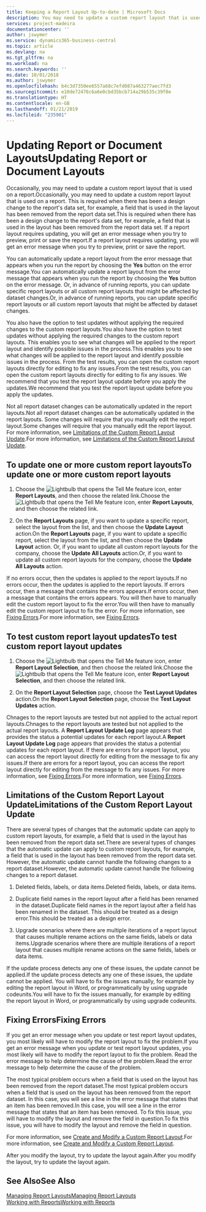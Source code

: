 ```yaml
---
title: Keeping a Report Layout Up-to-date | Microsoft Docs
description: You may need to update a custom report layout that is used on a report. This is required when there has been a design change to the report's data set, for example, a field that is used in the layout has been removed from the report data set.
services: project-madeira
documentationcenter: ''
author: jswymer
ms.service: dynamics365-business-central
ms.topic: article
ms.devlang: na
ms.tgt_pltfrm: na
ms.workload: na
ms.search.keywords: ''
ms.date: 10/01/2018
ms.author: jswymer
ms.openlocfilehash: b4c3d7350ee6557a68c7efd087a463277aec7fd3
ms.sourcegitcommit: e10de72476c6a6e0cbd35bcb714a29b535c39f0e
ms.translationtype: HT
ms.contentlocale: en-GB
ms.lasthandoff: 01/21/2019
ms.locfileid: "235901"
---
```

# <a name="updating-report-or-document-layouts"></a><span data-ttu-id="c3eda-104">Updating Report or Document Layouts</span><span class="sxs-lookup"><span data-stu-id="c3eda-104">Updating Report or Document Layouts</span></span>
<span data-ttu-id="c3eda-105">Occasionally, you may need to update a custom report layout that is used on a report.</span><span class="sxs-lookup"><span data-stu-id="c3eda-105">Occasionally, you may need to update a custom report layout that is used on a report.</span></span> <span data-ttu-id="c3eda-106">This is required when there has been a design change to the report's data set, for example, a field that is used in the layout has been removed from the report data set.</span><span class="sxs-lookup"><span data-stu-id="c3eda-106">This is required when there has been a design change to the report's data set, for example, a field that is used in the layout has been removed from the report data set.</span></span> <span data-ttu-id="c3eda-107">If a report layout requires updating, you will get an error message when you try to preview, print or save the report.</span><span class="sxs-lookup"><span data-stu-id="c3eda-107">If a report layout requires updating, you will get an error message when you try to preview, print or save the report.</span></span>  
  
<span data-ttu-id="c3eda-108">You can automatically update a report layout from the error message that appears when you run the report by choosing the **Yes** button on the error message.</span><span class="sxs-lookup"><span data-stu-id="c3eda-108">You can automatically update a report layout from the error message that appears when you run the report by choosing the **Yes** button on the error message.</span></span> <span data-ttu-id="c3eda-109">Or, in advance of running reports, you can update specific report layouts or all custom report layouts that might be affected by dataset changes.</span><span class="sxs-lookup"><span data-stu-id="c3eda-109">Or, in advance of running reports, you can update specific report layouts or all custom report layouts that might be affected by dataset changes.</span></span>  
  
<span data-ttu-id="c3eda-110">You also have the option to test updates without applying the required changes to the custom report layouts.</span><span class="sxs-lookup"><span data-stu-id="c3eda-110">You also have the option to test updates without applying the required changes to the custom report layouts.</span></span> <span data-ttu-id="c3eda-111">This enables you to see what changes will be applied to the report layout and identify possible issues in the process.</span><span class="sxs-lookup"><span data-stu-id="c3eda-111">This enables you to see what changes will be applied to the report layout and identify possible issues in the process.</span></span> <span data-ttu-id="c3eda-112">From the test results, you can open the custom report layouts directly for editing to fix any issues.</span><span class="sxs-lookup"><span data-stu-id="c3eda-112">From the test results, you can open the custom report layouts directly for editing to fix any issues.</span></span> <span data-ttu-id="c3eda-113">We recommend that you test the report layout update before you apply the updates.</span><span class="sxs-lookup"><span data-stu-id="c3eda-113">We recommend that you test the report layout update before you apply the updates.</span></span>  
  
<span data-ttu-id="c3eda-114">Not all report dataset changes can be automatically updated in the report layouts.</span><span class="sxs-lookup"><span data-stu-id="c3eda-114">Not all report dataset changes can be automatically updated in the report layouts.</span></span> <span data-ttu-id="c3eda-115">Some changes will require that you manually edit the report layout.</span><span class="sxs-lookup"><span data-stu-id="c3eda-115">Some changes will require that you manually edit the report layout.</span></span> <span data-ttu-id="c3eda-116">For more information, see [Limitations of the Custom Report Layout Update](ui-update-report-layouts.md#UpdateLimitations).</span><span class="sxs-lookup"><span data-stu-id="c3eda-116">For more information, see [Limitations of the Custom Report Layout Update](ui-update-report-layouts.md#UpdateLimitations).</span></span>  
  
## <a name="to-update-one-or-more-custom-report-layouts"></a><span data-ttu-id="c3eda-117">To update one or more custom report layouts</span><span class="sxs-lookup"><span data-stu-id="c3eda-117">To update one or more custom report layouts</span></span>  
  
1.  <span data-ttu-id="c3eda-118">Choose the ![Lightbulb that opens the Tell Me feature](media/ui-search/search_small.png "Tell me what you want to do") icon, enter **Report Layouts**, and then choose the related link.</span><span class="sxs-lookup"><span data-stu-id="c3eda-118">Choose the ![Lightbulb that opens the Tell Me feature](media/ui-search/search_small.png "Tell me what you want to do") icon, enter **Report Layouts**, and then choose the related link.</span></span>  
  
2.  <span data-ttu-id="c3eda-119">On the **Report Layouts** page, if you want to update a specific report, select the layout from the list, and then choose the **Update Layout** action.</span><span class="sxs-lookup"><span data-stu-id="c3eda-119">On the **Report Layouts** page, if you want to update a specific report, select the layout from the list, and then choose the **Update Layout** action.</span></span> <span data-ttu-id="c3eda-120">Or, if you want to update all custom report layouts for the company, choose the **Update All Layouts** action.</span><span class="sxs-lookup"><span data-stu-id="c3eda-120">Or, if you want to update all custom report layouts for the company, choose the **Update All Layouts** action.</span></span>  

<span data-ttu-id="c3eda-121">If no errors occur, then the updates is applied to the report layouts.</span><span class="sxs-lookup"><span data-stu-id="c3eda-121">If no errors occur, then the updates is applied to the report layouts.</span></span> <span data-ttu-id="c3eda-122">If errors occur, then a message that contains the errors appears.</span><span class="sxs-lookup"><span data-stu-id="c3eda-122">If errors occur, then a message that contains the errors appears.</span></span> <span data-ttu-id="c3eda-123">You will then have to manually edit the custom report layout to fix the error.</span><span class="sxs-lookup"><span data-stu-id="c3eda-123">You will then have to manually edit the custom report layout to fix the error.</span></span> <span data-ttu-id="c3eda-124">For more information, see [Fixing Errors](ui-update-report-layouts.md#FixErrors).</span><span class="sxs-lookup"><span data-stu-id="c3eda-124">For more information, see [Fixing Errors](ui-update-report-layouts.md#FixErrors).</span></span>  

## <a name="to-test-custom-report-layout-updates"></a><span data-ttu-id="c3eda-125">To test custom report layout updates</span><span class="sxs-lookup"><span data-stu-id="c3eda-125">To test custom report layout updates</span></span>  
  
1.  <span data-ttu-id="c3eda-126">Choose the ![Lightbulb that opens the Tell Me feature](media/ui-search/search_small.png "Tell me what you want to do") icon, enter **Report Layout Selection**, and then choose the related link.</span><span class="sxs-lookup"><span data-stu-id="c3eda-126">Choose the ![Lightbulb that opens the Tell Me feature](media/ui-search/search_small.png "Tell me what you want to do") icon, enter **Report Layout Selection**, and then choose the related link.</span></span>  
  
2.  <span data-ttu-id="c3eda-127">On the **Report Layout Selection** page, choose the **Test Layout Updates** action.</span><span class="sxs-lookup"><span data-stu-id="c3eda-127">On the **Report Layout Selection** page, choose the **Test Layout Updates** action.</span></span>  
  
 <span data-ttu-id="c3eda-128">Chnages to the report layouts are tested but not applied to the actual report layouts.</span><span class="sxs-lookup"><span data-stu-id="c3eda-128">Chnages to the report layouts are tested but not applied to the actual report layouts.</span></span> <span data-ttu-id="c3eda-129">A **Report Layout Update Log** page appears that provides the status a potential updates for each report layout.</span><span class="sxs-lookup"><span data-stu-id="c3eda-129">A **Report Layout Update Log** page appears that provides the status a potential updates for each report layout.</span></span> <span data-ttu-id="c3eda-130">If there are errors for a report layout, you can access the report layout directly for editing from the message to fix any issues.</span><span class="sxs-lookup"><span data-stu-id="c3eda-130">If there are errors for a report layout, you can access the report layout directly for editing from the message to fix any issues.</span></span> <span data-ttu-id="c3eda-131">For more information, see [Fixing Errors](ui-update-report-layouts.md#FixErrors).</span><span class="sxs-lookup"><span data-stu-id="c3eda-131">For more information, see [Fixing Errors](ui-update-report-layouts.md#FixErrors).</span></span>  
  
##  <a name="UpdateLimitations"></a> <span data-ttu-id="c3eda-132">Limitations of the Custom Report Layout Update</span><span class="sxs-lookup"><span data-stu-id="c3eda-132">Limitations of the Custom Report Layout Update</span></span>  
 <span data-ttu-id="c3eda-133">There are several types of changes that the automatic update can apply to custom report layouts, for example, a field that is used in the layout has been removed from the report data set.</span><span class="sxs-lookup"><span data-stu-id="c3eda-133">There are several types of changes that the automatic update can apply to custom report layouts, for example, a field that is used in the layout has been removed from the report data set.</span></span> <span data-ttu-id="c3eda-134">However, the automatic update cannot handle the following changes to a report dataset.</span><span class="sxs-lookup"><span data-stu-id="c3eda-134">However, the automatic update cannot handle the following changes to a report dataset.</span></span>  
  
1.  <span data-ttu-id="c3eda-135">Deleted fields, labels, or data items.</span><span class="sxs-lookup"><span data-stu-id="c3eda-135">Deleted fields, labels, or data items.</span></span>  
  
2.  <span data-ttu-id="c3eda-136">Duplicate field names in the report layout after a field has been renamed in the dataset.</span><span class="sxs-lookup"><span data-stu-id="c3eda-136">Duplicate field names in the report layout after a field has been renamed in the dataset.</span></span> <span data-ttu-id="c3eda-137">This should be treated as a design error.</span><span class="sxs-lookup"><span data-stu-id="c3eda-137">This should be treated as a design error.</span></span>  
  
3.  <span data-ttu-id="c3eda-138">Upgrade scenarios where there are multiple iterations of a report layout that causes multiple rename actions on the same fields, labels or data items.</span><span class="sxs-lookup"><span data-stu-id="c3eda-138">Upgrade scenarios where there are multiple iterations of a report layout that causes multiple rename actions on the same fields, labels or data items.</span></span>  
  
 <span data-ttu-id="c3eda-139">If the update process detects any one of these issues, the update cannot be applied.</span><span class="sxs-lookup"><span data-stu-id="c3eda-139">If the update process detects any one of these issues, the update cannot be applied.</span></span> <span data-ttu-id="c3eda-140">You will have to fix the issues manually, for example by editing the report layout in Word, or programmatically by using upgrade codeunits.</span><span class="sxs-lookup"><span data-stu-id="c3eda-140">You will have to fix the issues manually, for example by editing the report layout in Word, or programmatically by using upgrade codeunits.</span></span>  
  
##  <a name="FixErrors"></a> <span data-ttu-id="c3eda-141">Fixing Errors</span><span class="sxs-lookup"><span data-stu-id="c3eda-141">Fixing Errors</span></span>  
 <span data-ttu-id="c3eda-142">If you get an error message when you update or test report layout updates, you most likely will have to modify the report layout to fix the problem.</span><span class="sxs-lookup"><span data-stu-id="c3eda-142">If you get an error message when you update or test report layout updates, you most likely will have to modify the report layout to fix the problem.</span></span> <span data-ttu-id="c3eda-143">Read the error message to help determine the cause of the problem.</span><span class="sxs-lookup"><span data-stu-id="c3eda-143">Read the error message to help determine the cause of the problem.</span></span>  
  
 <span data-ttu-id="c3eda-144">The most typical problem occurs when a field that is used on the layout has been removed from the report dataset.</span><span class="sxs-lookup"><span data-stu-id="c3eda-144">The most typical problem occurs when a field that is used on the layout has been removed from the report dataset.</span></span> <span data-ttu-id="c3eda-145">In this case, you will see a line in the error message that states that an item has been removed.</span><span class="sxs-lookup"><span data-stu-id="c3eda-145">In this case, you will see a line in the error message that states that an item has been removed.</span></span> <span data-ttu-id="c3eda-146">To fix this issue, you will have to modify the layout and remove the field in question.</span><span class="sxs-lookup"><span data-stu-id="c3eda-146">To fix this issue, you will have to modify the layout and remove the field in question.</span></span>  
  
 <span data-ttu-id="c3eda-147">For more information, see [Create and Modify a Custom Report Layout](ui-how-create-custom-report-layout.md#ModifyCustomLayout).</span><span class="sxs-lookup"><span data-stu-id="c3eda-147">For more information, see [Create and Modify a Custom Report Layout](ui-how-create-custom-report-layout.md#ModifyCustomLayout).</span></span>  
  
 <span data-ttu-id="c3eda-148">After you modify the layout, try to update the layout again.</span><span class="sxs-lookup"><span data-stu-id="c3eda-148">After you modify the layout, try to update the layout again.</span></span>  
  
## <a name="see-also"></a><span data-ttu-id="c3eda-149">See Also</span><span class="sxs-lookup"><span data-stu-id="c3eda-149">See Also</span></span>  
 [<span data-ttu-id="c3eda-150">Managing Report Layouts</span><span class="sxs-lookup"><span data-stu-id="c3eda-150">Managing Report Layouts</span></span>](ui-manage-report-layouts.md)  
 [<span data-ttu-id="c3eda-151">Working with Reports</span><span class="sxs-lookup"><span data-stu-id="c3eda-151">Working with Reports</span></span>](ui-work-report.md)  